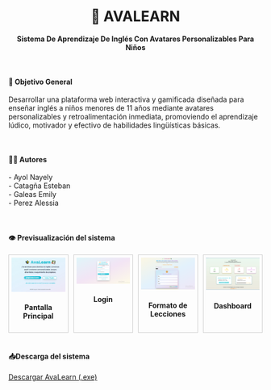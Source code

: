 <div align="center">
<h1>🧒 AVALEARN</h1>
<p><strong>Sistema De Aprendizaje De Inglés Con Avatares Personalizables Para Niños</strong></p>
</div>

<br>
<h4>🎯 Objetivo General</h2>
<p>Desarrollar una plataforma web interactiva y gamificada diseñada para enseñar inglés a niños menores de 11 años mediante avatares personalizables y retroalimentación inmediata, promoviendo el aprendizaje lúdico, motivador y efectivo de habilidades lingüísticas básicas.</p>

<br>
<h4>👩‍💻 Autores</h4>
<p>- Ayol  Nayely<br>- Catagña Esteban<br>- Galeas Emily<br>- Perez Alessia</p>

<br>
<h4>👁 Previsualización del sistema</h4>
<div style="display: flex; gap: 10px; margin-top: 10px;">
  <div style="flex: 1; border: 1px solid #ccc; padding: 5px; text-align: center;">
    <img src="ImagenesDelSistema/Paginaprincipal.png" alt="Pantalla 0" style="width: 100%; height: auto;">
    <h4>Pantalla Principal</h4>
  </div>
  <div style="flex: 1; border: 1px solid #ccc; padding: 5px; text-align: center;">
    <img src="ImagenesDelSistema/Login.png" alt="Pantalla 1" style="width: 100%; height: auto;">
    <h4>Login</h4>
  </div>
  <div style="flex: 1; border: 1px solid #ccc; padding: 5px; text-align: center;">
    <img src="ImagenesDelSistema/FormatoLecciones.png" alt="Pantalla 2" style="width: 100%; height: auto;">
    <h4>Formato de Lecciones</h4>
  </div>
  <div style="flex: 1; border: 1px solid #ccc; padding: 5px; text-align: center;">
    <img src="ImagenesDelSistema/Dashboard.png" alt="Pantalla 3" style="width: 100%; height: auto;">
    <h4>Dashboard</h4>
  </div>
</div>

<br>
<h4>📥Descarga del sistema</h4>
<a href="https://drive.google.com/drive/folders/1_OxZF_56uxJZ9FPlxiHGa0J8Ke3POv5q?usp=sharing" target="_blank">
  Descargar AvaLearn (.exe)
</a>
